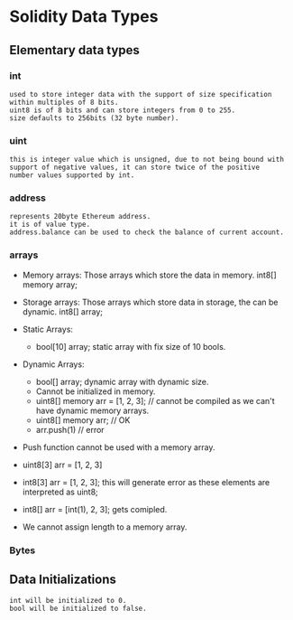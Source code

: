 # Solidity Data Types

## Elementary data types

### int
    used to store integer data with the support of size specification within multiples of 8 bits.
    uint8 is of 8 bits and can store integers from 0 to 255.
    size defaults to 256bits (32 byte number).

### uint
    this is integer value which is unsigned, due to not being bound with support of negative values, it can store twice of the positive
    number values supported by int.

### address
    represents 20byte Ethereum address.
    it is of value type.
    address.balance can be used to check the balance of current account.

### arrays

- Memory arrays: Those arrays which store the data in memory. int8[] memory array;
- Storage arrays: Those arrays which store data in storage, the can be dynamic. int8[] array;
 - Static Arrays:
      - bool[10] array; static array with fix size of 10 bools.
 - Dynamic Arrays: 
      - bool[] array; dynamic array with dynamic size.
      - Cannot be initialized in memory.
      - uint8[] memory arr = [1, 2, 3]; // cannot be compiled as we can't have dynamic memory arrays.
      - uint8[] memory arr; // OK
      - arr.push(1) // error

- Push function cannot be used with a memory array.
- uint8[3] arr = [1, 2, 3]
- int8[3] arr = [1, 2, 3]; this will generate error as these elements are interpreted as uint8;
- int8[] arr = [int(1), 2, 3]; gets comipled.
- We cannot assign length to a memory array.

### Bytes


## Data Initializations
    int will be initialized to 0.
    bool will be initialized to false.



